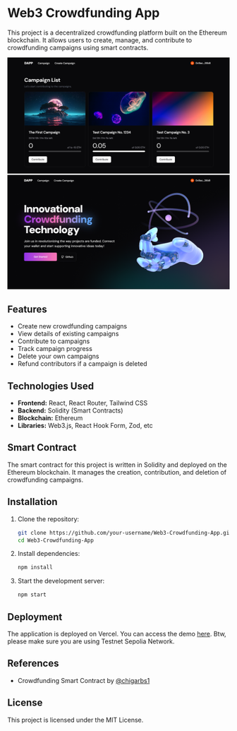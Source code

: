 # Web3 Crowdfunding App

This project is a decentralized crowdfunding platform built on the Ethereum blockchain. It allows users to create, manage, and contribute to crowdfunding campaigns using smart contracts.

![Preview](https://github.com/iamyourdre/Web3-Crowdfunding-App/blob/main/preview1.png)
![Preview](https://github.com/iamyourdre/Web3-Crowdfunding-App/blob/main/preview2.png)


## Features

- Create new crowdfunding campaigns
- View details of existing campaigns
- Contribute to campaigns
- Track campaign progress
- Delete your own campaigns
- Refund contributors if a campaign is deleted

## Technologies Used

- **Frontend:** React, React Router, Tailwind CSS
- **Backend:** Solidity (Smart Contracts)
- **Blockchain:** Ethereum
- **Libraries:** Web3.js, React Hook Form, Zod, etc

## Smart Contract

The smart contract for this project is written in Solidity and deployed on the Ethereum blockchain. It manages the creation, contribution, and deletion of crowdfunding campaigns.

## Installation

1. Clone the repository:
    ```bash
    git clone https://github.com/your-username/Web3-Crowdfunding-App.git
    cd Web3-Crowdfunding-App
    ```

2. Install dependencies:
    ```bash
    npm install
    ```

3. Start the development server:
    ```bash
    npm start
    ```

## Deployment

The application is deployed on Vercel. You can access the demo [here](https://web3-crowdfunding-dre.vercel.app). Btw, please make sure you are using Testnet Sepolia Network.

## References

- Crowdfunding Smart Contract by [@chigarbs1](https://medium.com/@chigarbs1/creating-a-crowdfunding-smart-contract-with-solidity-ce2ea50750ee)

## License

This project is licensed under the MIT License.